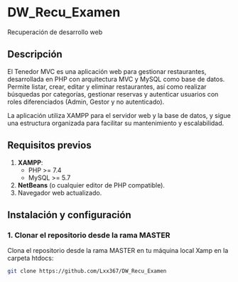 # DW_Recu_Examen
Recuperación de desarrollo web
## Descripción
El Tenedor MVC es una aplicación web para gestionar restaurantes, desarrollada en PHP con arquitectura MVC y MySQL como base de datos. Permite listar, crear, editar y eliminar restaurantes, así como realizar búsquedas por categorías, gestionar reservas y autenticar usuarios con roles diferenciados (Admin, Gestor y no autenticado).

La aplicación utiliza XAMPP para el servidor web y la base de datos, y sigue una estructura organizada para facilitar su mantenimiento y escalabilidad.

## Requisitos previos
1. **XAMPP**:
   - PHP >= 7.4
   - MySQL >= 5.7
2. **NetBeans** (o cualquier editor de PHP compatible).
3. Navegador web actualizado.

## Instalación y configuración
### 1. Clonar el repositorio desde la rama MASTER
Clona el repositorio desde la rama MASTER en tu máquina local Xamp en la carpeta htdocs:
```bash
git clone https://github.com/Lxx367/DW_Recu_Examen
